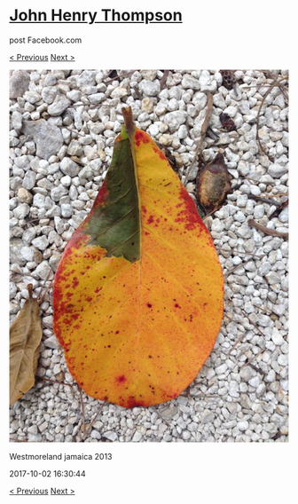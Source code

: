 # [John Henry Thompson](../README.md)
post Facebook.com

[< Previous](2017-10-03-2.md) [Next >](2017-10-01-1.md)

[![](../media/2017-10-02/Timeline-Photos-Westmoreland-jamaica-2013.jpg)](../README.md)

Westmoreland jamaica 2013

2017-10-02 16:30:44

[< Previous](2017-10-03-2.md) [Next >](2017-10-01-1.md)